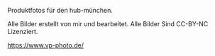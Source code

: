 Produktfotos für den hub-münchen. 

Alle Bilder erstellt von mir und bearbeitet. 
Alle Bilder Sind CC-BY-NC Lizenziert. 

https://www.vp-photo.de/
